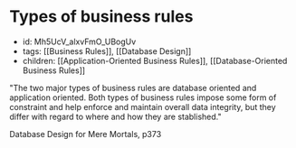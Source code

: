# Types of business rules
* id: Mh5UcV_alxvFmO_UBogUv
* tags: [[Business Rules]], [[Database Design]]
* children: [[Application-Oriented Business Rules]], [[Database-Oriented Business Rules]]

"The two major types of business rules are database oriented and application oriented. Both types of business rules impose some form of constraint and help enforce and maintain overall data integrity, but they differ with regard to where and how they are stablished."

Database Design for Mere Mortals, p373